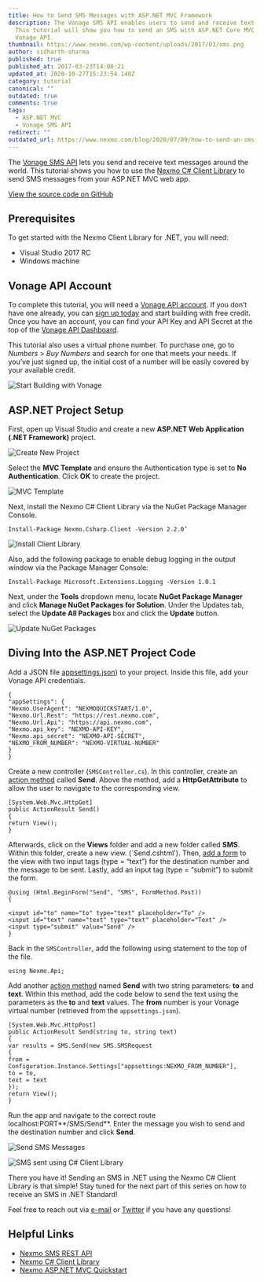 ```yaml
---
title: How to Send SMS Messages with ASP.NET MVC Framework
description: The Vonage SMS API enables users to send and receive text messages.
  This tutorial will show you how to send an SMS with ASP.NET Core MVC and the
  Vonage API.
thumbnail: https://www.nexmo.com/wp-content/uploads/2017/03/sms.png
author: sidharth-sharma
published: true
published_at: 2017-03-23T14:00:21
updated_at: 2020-10-27T15:23:54.148Z
category: tutorial
canonical: ""
outdated: true
comments: true
tags:
  - ASP.NET MVC
  - Vonage SMS API
redirect: ""
outdated_url: https://www.nexmo.com/blog/2020/07/09/how-to-send-an-sms-with-asp-net-core-mvc
---
```

The [Vonage SMS API](https://docs.nexmo.com/messaging/sms-api) lets you send and receive text messages around the world. This tutorial shows you how to use the [Nexmo C# Client Library](https://github.com/Nexmo/nexmo-dotnet) to send SMS messages from your ASP.NET MVC web app.

[View the source code on GitHub](https://github.com/nexmo-community/nexmo-dotnet-quickstart/blob/488a97c576c882aeef8a7cf327bade27750f4856/NexmoDotNetQuickStarts/Controllers/SMSController.cs#L20-L38)

## Prerequisites

To get started with the Nexmo Client Library for .NET, you will need:

* Visual Studio 2017 RC
* Windows machine

## Vonage API Account

To complete this tutorial, you will need a [Vonage API account](http://developer.nexmo.com/ed?c=blog_text&ct=2017-03-23-send-sms-messages-asp-net-mvc-framework-dr). If you don’t have one already, you can [sign up today](http://developer.nexmo.com/ed?c=blog_text&ct=2017-03-23-send-sms-messages-asp-net-mvc-framework-dr) and start building with free credit. Once you have an account, you can find your API Key and API Secret at the top of the [Vonage API Dashboard](http://developer.nexmo.com/ed?c=blog_text&ct=2017-03-23-send-sms-messages-asp-net-mvc-framework-dr).

This tutorial also uses a virtual phone number. To purchase one, go to *Numbers* > *Buy Numbers* and search for one that meets your needs. If you’ve just signed up, the initial cost of a number will be easily covered by your available credit.

![Start Building with Vonage](/content/blog/how-to-send-sms-messages-with-asp-net-mvc-framework/startbuilding_footer.png "Start Building with Vonage")

## ASP.NET Project Setup

First, open up Visual Studio and create a new **ASP.NET Web Application (.NET Framework)** project.

![Create New Project](/content/blog/how-to-send-sms-messages-with-asp-net-mvc-framework/newproj.png "Create New Project")

Select the **MVC Template** and ensure the Authentication type is set to **No Authentication**. Click **OK** to create the project.

![MVC Template](/content/blog/how-to-send-sms-messages-with-asp-net-mvc-framework/mvc.png "MVC Template")

Next, install the Nexmo C# Client Library via the NuGet Package Manager Console.

```
Install-Package Nexmo.Csharp.Client -Version 2.2.0’
```

![Install Client Library](/content/blog/how-to-send-sms-messages-with-asp-net-mvc-framework/installcl.png "Install Client Library")

Also, add the following package to enable debug logging in the output window via the Package Manager Console:

```
Install-Package Microsoft.Extensions.Logging -Version 1.0.1
```

Next, under the **Tools** dropdown menu, locate **NuGet Package Manager** and click **Manage NuGet Packages for Solution**. Under the Updates tab, select the **Update All Packages** box and click the **Update** button.

![Update NuGet Packages](/content/blog/how-to-send-sms-messages-with-asp-net-mvc-framework/updatenuget.png "Update NuGet Packages")

## Diving Into the ASP.NET Project Code

Add a JSON file [appsettings.json](https://github.com/nexmo-community/nexmo-dotnet-quickstart/blob/32a25f7dbf7f71e4af3181c872f208e41f726ea3/NexmoDotNetQuickStarts/appsettings.json)) to your project. Inside this file, add your Vonage API credentials.

```
{
"appSettings": {
"Nexmo.UserAgent": "NEXMOQUICKSTART/1.0",
"Nexmo.Url.Rest": "https://rest.nexmo.com",
"Nexmo.Url.Api": "https://api.nexmo.com",
"Nexmo.api_key": "NEXMO-API-KEY",
"Nexmo.api_secret": "NEXMO-API-SECRET",
"NEXMO_FROM_NUMBER": "NEXMO-VIRTUAL-NUMBER"
}
}
```

Create a new controller (`SMSController.cs`). In this controller, create an [action method](https://github.com/nexmo-community/nexmo-dotnet-quickstart/blob/488a97c576c882aeef8a7cf327bade27750f4856/NexmoDotNetQuickStarts/Controllers/SMSController.cs#L20-24) called **Send**. Above the method, add a **HttpGetAttribute** to allow the user to navigate to the corresponding view.

```
[System.Web.Mvc.HttpGet]
public ActionResult Send()
{
return View();
}
```

Afterwards, click on the **Views** folder and add a new folder called **SMS**. Within this folder, create a new view. (`Send.cshtml'). Then, [add a form](https://github.com/nexmo-community/nexmo-dotnet-quickstart/blob/42bf24b26e461d4c90283e823ab9a3e92a518cb9/NexmoDotNetQuickStarts/Views/SMS/Send.cshtml#L4-L10) to the view with two input tags (type = “text”) for the destination number and the message to be sent. Lastly, add an input tag (type = “submit”) to submit the form.

```
@using (Html.BeginForm("Send", "SMS", FormMethod.Post))
{

<input id="to" name="to" type="text" placeholder="To" />
<input id="text" name="text" type="text" placeholder="Text" />
<input type="submit" value="Send" />
}
```

Back in the `SMSController`, add the following using statement to the top of the file.

```
using Nexmo.Api;
```

Add another [action method](https://github.com/nexmo-community/nexmo-dotnet-quickstart/blob/488a97c576c882aeef8a7cf327bade27750f4856/NexmoDotNetQuickStarts/Controllers/SMSController.cs#L26-L38) named **Send** with two string parameters: **to** and **text**. Within this method, add the code below to send the text using the parameters as the **to** and **text** values. The **from** number is your Vonage virtual number (retrieved from the `appsettings.json`).

```
[System.Web.Mvc.HttpPost]
public ActionResult Send(string to, string text)
{
var results = SMS.Send(new SMS.SMSRequest
{
from = Configuration.Instance.Settings["appsettings:NEXMO_FROM_NUMBER"],
to = to,
text = text
});
return View();
}
```

Run the app and navigate to the correct route localhost:PORT**/SMS/Send**. Enter the message you wish to send and the destination number and click **Send**.

![Send SMS Messages](/content/blog/how-to-send-sms-messages-with-asp-net-mvc-framework/sendsms.png "Send SMS Messages")

![SMS sent using C# Client Library](/content/blog/how-to-send-sms-messages-with-asp-net-mvc-framework/sms.jpg "SMS sent using C# Client Library")

There you have it! Sending an SMS in .NET using the Nexmo C# Client Library is that simple! Stay tuned for the next part of this series on how to receive an SMS in .NET Standard!

Feel free to reach out via [e-mail](mailto:sidharth.sharma@nexmo.com) or [Twitter](http://www.twitter.com/sidsharma27) if you have any questions!

## Helpful Links

* [Nexmo SMS REST API](https://docs.nexmo.com/messaging/sms-api)
* [Nexmo C# Client Library](https://github.com/Nexmo/nexmo-dotnet)
* [Nexmo ASP.NET MVC Quickstart](https://github.com/nexmo-community/nexmo-dotnet-quickstart)